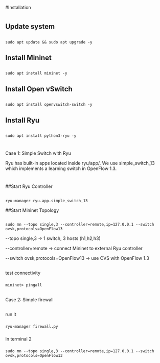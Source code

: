 #Installation
#

## Update system
##
```
sudo apt update && sudo apt upgrade -y
```
## Install Mininet
##
```
sudo apt install mininet -y
```
## Install Open vSwitch
##
```
sudo apt install openvswitch-switch -y
```
## Install Ryu
##
```
sudo apt install python3-ryu -y
```
#
Case 1: Simple Switch with Ryu

Ryu has built-in apps located inside ryu/app/.
We use simple_switch_13 which implements a learning switch in OpenFlow 1.3.
#
##Start Ryu Controller
##
```
ryu-manager ryu.app.simple_switch_13
```
##Start Mininet Topology
##
```
sudo mn --topo single,3 --controller=remote,ip=127.0.0.1 --switch ovsk,protocols=OpenFlow13
```

--topo single,3 → 1 switch, 3 hosts (h1,h2,h3)

--controller=remote → connect Mininet to external Ryu controller

--switch ovsk,protocols=OpenFlow13 → use OVS with OpenFlow 1.3

##

### 
test connectivity
###
```
mininet> pingall
```

##
Case 2: Simple firewall
##

### 
run it
###
```
ryu-manager firewall.py
```
###
In terminal 2
###
```
sudo mn --topo single,3 --controller=remote,ip=127.0.0.1 --switch ovsk,protocols=OpenFlow13
```
